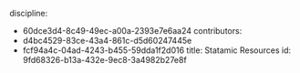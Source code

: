 discipline:
  - 60dce3d4-8c49-49ec-a00a-2393e7e6aa24
contributors:
  - d4bc4529-83ce-43a4-861c-d5d60247445e
  - fcf94a4c-04ad-4243-b455-59dda1f2d016
title: Statamic Resources
id: 9fd68326-b13a-432e-9ec8-3a4982b27e8f
